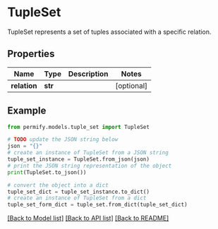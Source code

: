 # TupleSet

TupleSet represents a set of tuples associated with a specific relation.

## Properties

Name | Type | Description | Notes
------------ | ------------- | ------------- | -------------
**relation** | **str** |  | [optional] 

## Example

```python
from permify.models.tuple_set import TupleSet

# TODO update the JSON string below
json = "{}"
# create an instance of TupleSet from a JSON string
tuple_set_instance = TupleSet.from_json(json)
# print the JSON string representation of the object
print(TupleSet.to_json())

# convert the object into a dict
tuple_set_dict = tuple_set_instance.to_dict()
# create an instance of TupleSet from a dict
tuple_set_form_dict = tuple_set.from_dict(tuple_set_dict)
```
[[Back to Model list]](../README.md#documentation-for-models) [[Back to API list]](../README.md#documentation-for-api-endpoints) [[Back to README]](../README.md)


